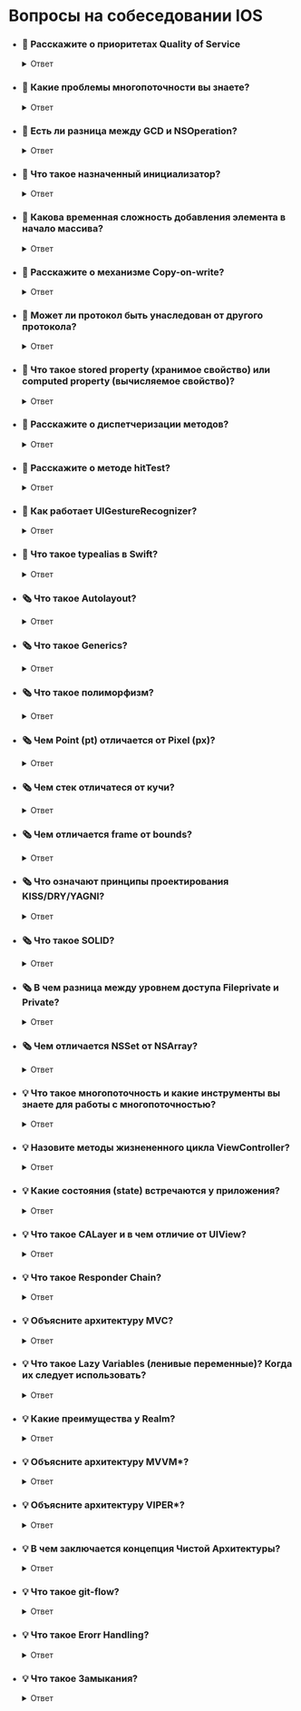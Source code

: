 # Вопросы на собеседовании IOS


- ### 🔖 Расскажите о приоритетах Quality of Service
     <details> <summary>  Ответ </summary>
     
      QualityofService или QoS — качество обслуживания, которое появилось с приходом iOS 8.
                           QoS помогает выставить приоритет, с которым будет выполняться
                           наша задача DispatchQueue.

      QoS используется с функцией .async(). Приоритеты делятся на четыре группы, каждая из
       которых помогает той или иной работе приложения.

      User Interactive — используется для взаимодействия с пользователем. Это может быть любая
                         работа, которая проходит в главном потоке, например, анимация или 
                         обновление интерфейса.
      User Initiated — используется при инициации работы пользователем. Это может быть такая
                       задача как загрузка данных по API. Работа должна быть завершена, чтобы
                       пользователь мог продолжить пользоваться приложением.
      Utility — используется для задач, которые не отслеживаются пользователем приложения и не
                требует немедленного их завершения. Это может быть работа прогресс бара.
      Background — используется для фоновых работ, которые не отслеживаются пользователем.
             Это может быть сохранение данных в БД или любая другая работа, которая
             может быть выполнена с низким приоритетом.

      Как вы уже понимаете, User Interactive имеет самый высокий приоритет и будет выполняться в 
      первую очередь, Background — самый низкий приоритет.
      При ответе на вопрос стоит также добавить, что есть еще два типа приоритета: Default и Unspecified.
      Default — приоритет размещен между User Initiated и Utility. Такой приоритет чаще используется в коде.

      Unspecified — означает отсутствие приоритета. Приоритет выбирается самостоятельно в зависимости от 
      окружающей среды (текущей загруженности системы).
      
     ```Swift
       let queue = DispathcQueue(label: "Queue")
     
       queue.async(qos: .background) {
           print("Background Code")
       }
       
       queue.async(qos: .userInitiated) {
           print("Background Code")
       }
     ```

- ### 🔖 Какие проблемы многопоточности вы знаете?
     <details> <summary>  Ответ </summary>
     
      Стоит отметить, что чаще всего на собеседовании от вас не ожидают полный список проблем.
      Перечисление нескольких проблем будет достаточно. Заранее подумайте над примером, 
      когда указанная в ответе проблема возникает.
          
      Race condition (Состояние гонки)
      Priority inversion (Инверсия приоритетов)
      Deadlock (Взаимная блокировка)
      Livelock (Активная блокировка)
      Starvation (Голодание)
      Data Race (Гонка за данными)
   <p>Дополнительное чтение: <a href="https://ios-interview.ru/multithreading-problems/">Проблемы многопоточности</a></p>

- ### 🔖 Есть ли разница между GCD и NSOperation?
     <details> <summary>  Ответ </summary>
      
      NSOperation — оболочка GCD. В случае использования NSOperation, неявно используется Grand Central Dispatch.
  
      Преимущество GCD:
          Реализация GCD проста.
  
      Преимущества NSOperation:
          NSOperation обеспечивает поддержку зависимостей. Это преимущество разрешает разработчикам выполнять 
          задачи в конкретном порядке. Операции можно приостанавливать, возобновлять и отменять. Как только 
          вы отправляете задачу с помощью Grand Central Dispatch, вы теряете контроль над жизненным циклом задачи. 
          NSOperation предоставляет разработчику контроль над операцией.
          Вы можете указать максимальное количество операций в очереди, которые могут выполняться одновременно.
   <p>Дополнительное чтение: <a href="https://ios-interview.ru/nsoperation-vs-grand-central-dispatch/">NSOperation или Grand Central Dispatch</a></p>

- ### 🔖 Что такое назначенный инициализатор?
     <details> <summary>  Ответ </summary>
     
      Назначенный инициализатор — это первичный инициализатор класса.
 
      Назначенный инициализатор инициализирует все свойства, представленные этим классом,
      и вызывает соответствующий инициализатор суперкласса, чтобы продолжить процесс 
      инициализации в цепочке суперкласса.
     
     ```Swift
     init(параметры) {
         // ...
     }
     ```

- ### 🔖 Какова временная сложность добавления элемента в начало массива?
     <details> <summary>  Ответ </summary>
     
      Вопрос об оценке сложности алгоритма чаще встречается на собеседованиях в крупных компаниях,
      где сотрудники задают общие вопросы, не относящиеся к конкретному проекту.

      Похожих вопросов на собеседовании может быть много, например:
      Оцените сложность поиска в хэш-таблице?
      Какова сложность сортировки пузырьком?

      Ответим на текущий вопрос — сложность O(n): при операциях удаления или вставки в начало массива
      потребуется сдвинуть каждый элемент.
  <p>Дополнительное чтение: <a href="https://swiftyfinch.medium.com/algorithms-for-children-2f70280a0fc1">Оценка алгоритмов для самых маленьких</a></p>
     
- ### 🔖 Расскажите о механизме Copy-on-write?
     <details> <summary>  Ответ </summary>
     
      На собеседованиях любят тему Copy-on-write, иногда меняется только формулировка вопроса:
      в одних случаях сотрудники компании спросят определение, в других — попросят привести пример.
  
      Copy-on-write — механизм оптимизации в Swift, когда при присвоении переменной значений или
      при передаче коллекции в функцию не происходит копирование этой коллекции.
  <p>Дополнительное чтение: <a href="https://ios-interview.ru/copy-on-write/">Механизм Copy-on-Write</a></p>

- ### 🔖 Может ли протокол быть унаследован от другого протокола?
     <details> <summary>  Ответ </summary>

     ```Swift
        protocol SomeProtocol {
             // определение протокола SomeProtocol
        }

        protocol AnotherProtocol {
             // определение протокола AnotherProtocol
        }

        protocol InheritingProtocol: SomeProtocol, AnotherProtocol {
             // определение протокола InheritingProtocol
        }
     ```
     
      Протокол может наследовать один или более других протоколов. Также, как и класс,
      протокол добавляет требования поверх тех требований протоколов, которые наследует.

      В нашем примере протокол InheritingProtocol должен удовлетворять всем требованиям
      протоколов SomeProtocol и AnotherProtocol.
   <p>Дополнительное чтение: <a href="https://habr.com/ru/companies/acronis/articles/420239/">Таинство протоколов</a></p>
     
- ### 🔖 Что такое stored property (хранимое свойство) или computed property (вычисляемое свойство)?
     <details> <summary>  Ответ </summary>
     
      Свойства предназначены для хранения состояния объекта. Свойства бывают двух типов:

      Хранимые свойства (stored properties) - переменные или константы,
      определенные на уровне класса или структуры
 
      Вычисляемые свойства (computed properties) - конструкции, динамически вычисляющие значения.
      Могут применяться в классе, перечислении или структуре
   <p>Дополнительное чтение: <a href="https://swiftbook.ru/content/languageguide/properties/">Свойства</a></p>
     
- ### 🔖 Расскажите о диспетчеризации методов?
     <details> <summary>  Ответ </summary>
     
      Итак, диспетчеризация метода — это то, как программа будет определять, какие инструменты использовать 
      при вызове функции.
      Диспетчеризация широко используется, знание этого механизма поможет выйти из запутанных ситуаций.
 
      Swift поддерживает три типа диспетчеризации:
      Direct Dispatch (Статическая диспетчеризация) — самый быстрый тип диспетчеризации. Адрес вызываемой 
      функции определяется во время компиляции, поэтому затраты на такие вызовы минимальны. 
      Для использования статической диспетчеризации вы можете пометить методы ключевым словом private
      или классы ключевым словом final.
 
      Table Dispatch (Динамическая диспетчеризация) — распространенный тип. Адрес вызываемой функции определяется
      во время выполнения. У каждого подкласса есть собственная таблица с указателем на функцию для каждого метода.
      По мере того как подклассы добавляют к классу новые методы, эти методы добавляются в конец этой таблицы.
      Затем к таблице обращаются во время выполнения, чтобы определить метод для выполнения. Это и есть 
      динамическая диспетчеризация.
      В Swift данный подтип делится на два подтипа:
      Virtual Table — используется при наследовании классов, что приносит дополнительные затраты.
      Witness Table — используется для реализации протоколов, наследование отсутствует.
 
      Message Dispatch (Отправка сообщений) — самый долгий (по времени выполнения) тип диспетчеризации.
      Обеспечивает работу таких механизмов, как KVC/KVO или Core Data. Главная особенность этого
      типа —  у разработчиков появляется возможность изменять поведение отправки во время выполнения
      с помощью механизма swizzling.
     
- ### 🔖 Расскажите о методе hitTest?
     <details> <summary>  Ответ </summary>
     
      Когда пользователь нажимает на какую-либо view вашего приложения, системе необходимо определить
      на что именно нажал пользователь. После касания система запускает рекурсивный процесс поиска view,
      которой и принадлежит касание пользователя (поиск происходит относительно координат касания пользователя).
     
      Этим поиском и занимается hitTest. hitTest — это рекурсивный поиск среди иерархии views, к которой
      прикоснулся пользователь. iOS пытается определить какая UIView является самой низко расположенной
      вьюшкой под пальцем пользователя. Она и будет получать события касания.
     
    <p>Дополнительное чтение: <a href="https://medium.com/yandex-maps-mobile/%D0%B4%D0%B5%D1%80%D0%B6%D0%B8%D0%BC-%D1%83%D0%B4%D0%B0%D1%80-%D1%81-hittest-542653d51a8c">Держим удар с hitTest</a>,
     <a href="https://habr.com/ru/post/584100/">Обработка жестов в iOS</a></p>


- ### 🔖 Как работает UIGestureRecognizer?
     <details> <summary>  Ответ </summary>
     
      В тот момент, когда пользователь коснулся экрана, создается уникальный объект UITouch,
      который ассоциируется с этим касанием. Важно заметить, что под касанием экрана
      подразумевается цепочка событий: пользователь коснулся экрана пальцем, палец
      движется по экрану, палец оторвался от экрана. Далее, с помощью функции hitTest
      находится самая глубокая в иерархии UIView, координаты которой содержат в себе касание.
      Найденная UIView становится firstResponder и начинает получать уведомления о UITouch:
          touchesBegan — начало касания;
          touchesMoved — изменение параметров касания;
          touchesEnded — конец касания;
          touchesCancelled — отмена касания.

- ### 🔖 Что такое typealias в Swift?
     <details> <summary>  Ответ </summary>
      
       typealias является псевдонимом для существующего типа данных. 
       Рассмотрим пример:

    ```Swift
      typealias Dollar = Double

      let totalCosts: Dollar = 12.2
    ```

- ### 🗞️ Что такое Autolayout? 
     <details> <summary>  Ответ </summary>

      Autolayout помогает создавать динамические пользовательские интерфейсы, масштабируемые
      и адаптированные к каждому размеру и ориентации устройств. Autolayout вычисляет размер
      и положение view в иерархии view на основе ограничений (constraints).

  <p>Дополнительное чтение: <a href="https://habr.com/ru/articles/690940/">Understanding Auto Layout</a></p>

- ### 🗞️ Что такое Generics?
     <details> <summary>  Ответ </summary>
          
      Generics или дженерики — универсальные шаблоны, которые разрешают 
      создавать универсальные функции и типы.
      Работают с каждым типом в соответствии с требованиями, которые определяет разработчик.
 
      Главная особенность — пишется один код, который не дублируется для использования с другими типами.
      Вероятнее, каждый читатель уже использовал дженерики, даже если этого и не знал: коллекции в Swift,
      например, Array, Set и Dictionary — универсальные шаблоны.
      Вы ведь можете создать массив с типом String или Int. Говоря о дженериках, в пример приводят функцию, к
      оторая меняет значения двух переменных местами.
      Поддержим традицию и рассмотрим аналогичный пример:
   ```Swift
     //Функция swapValues, используя сквозные параметры, меняет местами значения переменных a и b.
      func swapValues(_ a: inout Int, _ b: inout Int) {
            let tmpA = a
            a = b
            b = tmpA
      }

     //Давайте запустим код:
      var aInt = 5
      var bInt = 10

      swapValues(&aInt, &bInt)

      print("aInt: \(aInt), bInt: \(bInt)") // aInt: 10, bInt: 5

      func swapAnyValues(_ a: inout T, _ b: inout T) {
            let tmpA = a
            a = b
            b = tmpA
      }
      var aDouble = 5.0
      var bDouble = 10.0
      swapAnyValues(&aDouble, &bDouble)

      print("aDouble: \(aDouble), bDouble: \(bDouble)") // aDouble: 10.0, bDouble: 5.0

      var aInt = 5
      var bInt = 10
      swapAnyValues(&aInt, &bInt)

      print("aInt: \(aInt), bInt: \(bInt)") // aInt: 10, bInt: 5

     //Как видим, функция swapAnyValues теперь используется как с Int, так и с Double или String значениями.
  ```

- ### 🗞️ Что такое полиморфизм? 
     <details> <summary>  Ответ </summary>
      
      По личному опыту при ответе на такой вопрос собеседования 
      сотрудники компании чаще просят перечислить главные принципы ООП, 
      но иногда спрашивают сами определения. 
      
      Полиморфизм — это способность объекта использовать методы производного класса, 
      который не существует на момент создания базового
  
- ### 🗞️ Чем Point (pt) отличается от Pixel (px)? 
     <details> <summary>  Ответ </summary>
       
      Pixel — точка на экране, а Point — плотность точки на экране. 
   <p>Дополнительное чтение: <a href="https://www.objc.io/issues/3-views/moving-pixels-onto-the-screen/">Getting Pixels onto the Screen</a></p>
 
- ### 🗞️ Чем стек отличатеся от кучи? 
     <details> <summary>  Ответ </summary>
     
      Экземпляры ссылочного типа, такие как функции или классы, хранятся в управляемой 
      динамической памяти — куче (heap), в то время как экземпляры типа значения, такие 
      как структура или массив расположены в области памяти, которая называется стеком (stack). 
      
      В случае если экземпляр типа значения является частью экземпляра ссылочного типа, 
      то значение сохраняется в куче вместе с экземпляром ссылочного типа. 
      
      Пример: структура сама по себе хранится в стеке, но если эта структура расположена в классе, 
      то поскольку класс хранится в куче, то и структура сохраняется в куче.

  <p>Дополнительное чтение: <a href="https://ios-interview.ru/value-and-reference-type/">Value Type и Reference Type или чем стек отличается от кучи?</a></p>
      
- ### 🗞️ Чем отличается frame от bounds? 
     <details> <summary>  Ответ </summary>
     
      Frame — задается относительно собственного superview, 
      Bounds — относительно собственной координатной системы.
      
  ```Swift
    let view = UIView() 
    view.frame = CGRect(x: 0, y: 0, width: 50, height: 50)
      
    print(view.frame) // (0.0, 0.0, 50.0, 50.0) 
    print(view.bounds) // (0.0, 0.0, 50.0, 50.0)
  ```
   <p>Дополнительное чтение: <a href="https://programmingwithswift.com/difference-between-frame-and-bounds-in-swift/#:~:text=TLDR%3A%20Bounds%20refers%20to%20the,the%20views%20parent%20coordinate%20system.">Difference between Frame and Bounds in Swift</a></p>

- ### 🗞️ Что означают принципы проектирования KISS/DRY/YAGNI? 
     <details> <summary>  Ответ </summary>
           
      KISS — не усложняй. Принцип KISS утверждает, что большинство систем работают лучше без усложнений. 
      Поэтому в области проектирования, простота относится, в том числе к главной цели разработчика и
      выражается в составлении программ без лишних сложностей. 
      
      DRY — не повторяй себя. Принцип DRY формулируется как: «Каждая часть знания должна иметь единственное, 
      непротиворечивое и авторитетное представление в рамках системы».
      
      YAGNI — вам это не понадобится. YAGNI — процесс и принцип проектирования ПО, к главной цели которого относится: 
      - Отказ от избыточной функциональности; 
      - Отказ добавления функциональности, в которой нет надобности.

- ### 🗞️ Что такое SOLID? 
     <details> <summary> Ответ </summary>
     
      SOLID состоит из пяти принципов проектирования (по одному на каждую букву), которые направлены на то, 
      чтобы сделать код понятным, гибким и удобным для сопровождения. 
      
      S (The Single Responsibly Principle) – принцип единственной ответственности. У каждого класса только 
            одна обязанность. 
      O (The Open Closed Principle) – принцип открытости или закрытости. Класс открыт для расширения, 
            но закрыт для модификации. 
      L (The Liskov Substitution Principle) – принцип подстановки Барбары Лисков. Дочерний класс не 
            нарушает определения типов родительского класса. 
      I (The interface Segregation Principle) – принцип разделения интерфейса. Разделяя интерфейс, 
            разработчик решает проблему с одним толстым интерфейсом. 
      D (The dependency Inversion Principle) – принцип инверсии зависимостей. Слои высокого уровня 
            в приложении, такие как контроллер представления, не должны напрямую зависеть от вещей низкого 
      уровня, таких как сетевой компонент. Вместо этого, он зависит от абстракции этого компонента.
  <p> Дополнительное чтение: <a href="https://betterprogramming.pub/an-ios-engineers-perspective-on-solid-principles-bf46ddc25d47">An iOS Engineer’s Perspective on SOLID Principles</a> </p>
 
 - ### 🗞️ В чем разница между уровнем доступа Fileprivate и Private?
      <details> <summary> Ответ </summary>
      
       На текущий момент существует пять уровней доступа: Open, Public, Internal, Fileprivate и Private. 
       Путаница возникает с первыми и последними двумя доступами. Рассмотрим последние два уровня: 
      
       Fileprivate — на этом уровне расположен доступ к элементам данных и функциям текущего файла. 
            Используется для скрытия реализации, требуемой только в текущем исходном файле. 
       Private — самый низкий уровень доступа. Ограничивает использование сущности, которая 
            включается декларацией или расширением в текущем файле. При этом доступ в подклассах 
       или в других файлах отсутствует. 
       Private — разрешить доступ к членам данных и функциям в рамках их объявления или расширения 
            в текущем файле.  
       Fileprivate — разрешить доступ к членам данных и функциям в одном и том же исходном файле 
            или в подклассе, или расширении.
     <p> Дополнительное чтение: <a href="https://ios-interview.ru/access-control/">Уровни доступа в Swift</a> </p>

- ### 🗞️ Чем отличается NSSet от NSArray?
     <details> <summary> Ответ </summary>

        Ответ на вопрос прост: в отличие от NSArray, NSSet хранит только уникальные объекты. 
        Также, NSSet — хранение неупорядоченной коллекции, NSArray — упорядоченной коллекции. 
        
        Если на собеседовании необходимы дополнительные знания по рассматриваемому вопросу, 
        сравните разницу скорости между ними. 
   <p>Материал на эту тему доступен для чтения здесь: <a href="https://www.cocoawithlove.com/2008/08/nsarray-or-nsset-nsdictionary-or.html">NSArray or NSSet, NSDictionary or NSMapTable.</a> </p>

        Если говорить еще о сравнении между этими типами, то в NSArray объект получают по индексу, 
           а в NSSet — путем сравнения объектов.
   <p> Дополнительное чтение: <a href="https://medium.com/@lawrencegreater/nsarray-vs-nsset-5605337c46bf">NSArray и NSSet</a></p>
         
- ### 💡 Что такое многопоточность и какие инструменты вы знаете для работы с многопоточностью?
     <details> <summary> Ответ </summary>
          
       На собеседовании ожидают услышать, следующее: 
          кандидат понимает, зачем необходима многопоточность в iOS приложениях; 
          кандидат владеет опытом работы или знаком с некоторыми инструментами 
          работы с многопоточностью.
       
       Во-первых, расскажите, что приложение работает в main потоке и как только происходит 
       ресурсозатратный процесс, приложение будет работать медленнее, так как каждое действие будет 
       происходить на главном потоке. Здесь приходит на помощь многопоточность: «дорогие» задачи 
       посылаются в параллельную очередь, и тем самым главный поток разгружается. 
          
       Часто, при работе с многопоточностью используется Grand Central Dispatch (GCD) или Operation. 
       На этом этапе важно понимать, чем отличается синхронная очередь от асинхронной и чем эти два 
       инструмента отличаются.
   <p> Об этом написано в статье: <a href="https://ios-interview.ru/nsoperation-vs-grand-central-dispatch/">NSOperation или GCD</a></p>
   <p> Расскажите об инструментах: <a href="https://habr.com/ru/articles/572316/">Thread</a>, 
        <a href="https://habr.com/ru/articles/335756/">Operation</a>,
          <a href="https://mycodetips.com/ios/how-to-use-nslock-in-ios-2519.html">NSLock</a>,
          <a href="https://habr.com/ru/companies/nix/articles/336260/">Мьютексы, Семафоры</a>,
          <a href="https://ersoya.medium.com/dispatch-barrier-in-swift-5613589ce53e">Dispatch Barrier in Swift</a>,
          <a href="https://swiftbook.ru/post/tutorials/async-await-in-swiftui/">Async/Await</a></p>
   
- ### 💡 Назовите методы жизнененного цикла ViewController?
     <details> <summary> Ответ </summary>
    
       Часто, так или иначе, интервьюер затрагивает тему Lifecycle ViewController. В случае если 
       кандидат путает порядок главных методов, в этом нет ничего страшного, но если кандидат 
       путает сами значения методов или вовсе не владеет информацией — дальнейшее прохождение 
       собеседования ставится под вопрос. 
          
       ViewDidLoad — метод вызывается, когда view уже создано. Метод вызывается только один 
          раз за время существования ViewController. 
       ViewWillAppear — метод вызывается каждый раз перед тем, как появится ViewController. 
          Этот метод может быть вызван несколько раз для одного экземпляра ViewController. 
       ViewDidAppear — метод вызывается каждый раз после появления ViewController. 
       ViewWillDisappear — метод вызывается перед удалением ViewController из иерархии представлений. 
       ViewDidDisappear — метод вызывается после удаления ViewController из иерархии представлений.  
   <p> Дополнительное чтение: <a href="https://habr.com/ru/articles/654517/">Жизненный цикл UIViewController</a></p>
     
- ### 💡 Какие состояния (state) встречаются у приложения?
     <details> <summary> Ответ </summary>
       
      Изначально приложение не запущено и работает в состоянии Non-running. После запуска 
      пользователем, приложение переходит в состояние Foreground, в котором становится 
      сначала Inactive — на этом этапе выполняется код программы, но не обрабатываются 
      события интерфейса пользователя (интерфейс не отображается, касания не обрабатываются и т.д.). 
      
      Затем приложение переходит в состояние Active, в котором выполняется код и обрабатываются 
      каждое событие UI. Если пользователь свернет приложение или переключится на другое, 
      то наше приложение сначала перейдет в состояние Inactive и затем в состояние Background. 
      В этом состоянии код выполняется ограниченное время (без дополнительного запроса), 
      события UI не обрабатываются. 
          
      После состояния Background, приложение переходит в состояние Suspended. 
      В этом состоянии код приложения не выполняется, а система, в качестве оптимизации памяти,
      способна самостоятельно завершить ваше приложение.
      
      Non-running — приложение не запущено. 
      Inactive — приложение работает в Foreground, но не получает события. iOS приложение переходит 
                 в состояние Inactive когда поступает событие звонка или SMS-сообщения. 
      Active — приложение работает в Foreground (на переднем плане) и получает события. 
      Background — приложение работает в Background (в фоновом режиме) и выполняет код. 
      Suspended — приложение находится в Background, но код уже не выполняется. 
                  Система может завершить ваше приложение для оптимизации памяти.
  <p> Дополнительное чтение: <a href="https://medium.com/@yo.kononov/%D1%80%D0%B0%D0%B7%D0%B1%D0%BE%D1%80-%D0%B2%D0%BE%D0%BF%D1%80%D0%BE%D1%81%D0%BE%D0%B2-%D0%BD%D0%B0-%D1%81%D0%BE%D0%B1%D0%B5%D1%81%D0%B5%D0%B4%D0%BE%D0%B2%D0%B0%D0%BD%D0%B8%D0%B5-junior-ios-developer-b27604211f5a">Жизненный цикл приложения</a></p>
    
- ### 💡 Что такое CALayer и в чем отличие от UIView?
     <details> <summary> Ответ </summary>
     
      UIView может реагировать на события, а CALayer — нет. 
          
      UIView — прямоугольная область на экране, которая определяет пространство с системой координат. 
      Наследуется от UIResponder, который определяет интерфейс для обработки различных событий и 
      доставки событий. 
          
      CALayer напрямую наследует NSObject и не имеет соответствующего интерфейса для обработки событий. 
          
      Внутри каждого UIView есть CALayer, который обеспечивает рисование и отображение содержимого, 
      а размер и стиль UIView предоставляются внутренним слоем.
  <p> Дополнительное чтение: <a href="https://habr.com/ru/articles/309506/">Знакомство с СALayer</a></p>

- ### 💡 Что такое Responder Chain?
     <details> <summary> Ответ </summary>
     
       Если кратко, то Responder Chain — это иерархия объектов, которые могут ответить на полученные события. 
       
       Для обработки взаимодействия пользователя с UI и внешних событий в iOS используется 
       механизм Responder Chain. 
       
       Класс UIApplication, UIViewController и UIView наследуются от класса UIResponder. Класс UIResponder 
       определяет порядок, в котором объекты обрабатывают события (touch-события, события от 
       элементов UI (кнопки и т.д.), изменение текста). 
       
       Кроме того, UIResponder объявляет методы, которые позволяют объектам определять, 
       кто первым будет отвечать и обрабатывать сообщения: 
       
          becomeFirstResponder — получатель сообщения будет первым получать все события, посылаемые системой. 
          resignFirstResponder — получатель отказывается от обработки сообщений первым.
    <p> Дополнительное чтение: <a href="https://habr.com/ru/articles/464463/">Responder Chain</a>, <a href="https://habr.com/ru/companies/psb/articles/597759/">Responder Chain, или как правильно передавать действия пользователя между компонентами </a></p>

- ### 💡 Объясните архитектуру MVC?
     <details> <summary> Ответ </summary>
          
      MVC (Model-View-Controller) - это программная архитектура для разработки приложений для iOS.
      Это одна из фундаментальных концепций разработки приложений для iOS.

      Множество iOS-фреймворков используют MVC.

      Идея MVC заключается в передаче данных из одного места в другое. Это означает,
      что любой объект попадает в одну из этих трех категорий:
    
      Model: Модель представляет данные приложения. Она хранит информацию, например,
       товары в магазине. Модель управляет состоянием приложения.

      View: Вью отвечает за отображение и взаимодействие с пользовательским интерфейсом.
       Например, вью отображает таблицу товаров для пользователя вашего приложения.

      Controller: Контроллер - это то, что склеивает модель и представление.
       Он отвечает за управление логикой, которая происходит между ними.

- ### 💡 Что такое Lazy Variables (ленивые переменные)? Когда их следует использовать?
     <details> <summary> Ответ </summary>

      Начальное значение ленивой переменной вычисляется при первом обращении к ней.
      Ленивые переменные можно использовать для оптимизации кода,
      не выполняя ненужную работу раньше времени.
      Например:
   ```Swift
        lazy var tallest: Person? = {
             return people.max(by: { $0.height < $1.height })
        }()  
   ```
   <p>Чтобы узнать больше о lazy, ознакомьтесь с этой <a href="https://www.codingem.com/swift-lazy-variables/">cтатьей.</a></p>

- ### 💡 Какие преимущества у Realm?
     <details> <summary> Ответ </summary>
          
      - База данных с открытым исходным кодом.
      - Просто внедряется.
      - Хранение объектов без копирования.
      - Скорость.
   <p> Дополнительное чтение: <a href="https://habr.com/ru/articles/272393/">Создание приложения ToDo с помощью Realm и Swift</a></p>

- ### 💡 Объясните архитектуру MVVM*?
     <details> <summary> Ответ </summary>
          
      MVC (Model-View-Controller) - это программная архитектура для разработки приложений для iOS.
      Это одна из фундаментальных концепций разработки приложений для iOS.

      Множество iOS-фреймворков используют MVC.

- ### 💡 Объясните архитектуру VIPER*?
     <details> <summary> Ответ </summary>
          
      MVC (Model-View-Controller) - это программная архитектура для разработки приложений для iOS.
      Это одна из фундаментальных концепций разработки приложений для iOS.

      Множество iOS-фреймворков используют MVC.

- ### 💡 В чем заключается концепция Чистой Архитектуры?
     <details> <summary> Ответ </summary>
          
      Clean Architecture (Чистая архитектура) - это подход к организации кода и архитектуры приложения,
      который был предложен Робертом Мартином (также известным как "Дядя Боб").
      Цель Чистой архитектуры заключается в создании гибкого, независимого от фреймворков и
      тестируемого кода, который можно легко поддерживать и развивать с течением времени.

      Основная идея Чистой архитектуры состоит в том, чтобы разделить код на слои, где каждый слой
      имеет четко определенные обязанности и зависит только от слоев, находящихся ниже.
      Принципы Чистой архитектуры ориентированы на разделение бизнес-логики от внешних зависимостей,
      таких как фреймворки, базы данных или пользовательский интерфейс.

      Основные компоненты Чистой архитектуры:

      Entities (Сущности): Это основные структуры данных, представляющие бизнес-модель вашего приложения.
       Сущности не зависят от других компонентов и определяют основные правила и логику вашего приложения.

      Use Cases (Использование): Этот слой содержит бизнес-логику и представляет собой сценарии
       использования или операции, которые приложение может выполнять. Он определяет,
       какие операции могут быть выполнены над сущностями и как они должны быть выполнены.

      Interface Adapters (Адаптеры интерфейса): Этот слой связывает внешние зависимости
       (например, фреймворки, базы данных) с внутренними слоями приложения.
       Он переводит данные из формата, понятного внешним зависимостям, во внутренний формат,
       который может быть использован слоями сущностей и использования.

      Frameworks & Drivers (Фреймворки и драйверы): Этот слой содержит внешние зависимости,
       такие как пользовательский интерфейс, базы данных, сетевые службы и т. д.
       Он предоставляет конкретные реализации интерфейсов, определенных в адаптерах интерфейса.
  
      Главная идея Чистой архитектуры заключается в том, что более высокоуровневые слои зависят только от
      низкоуровневых слоев и не знают о конкретных деталях реализации. Это позволяет легко заменять или
      изменять нижние слои без влияния на высокоуровневые слои и улучшает тестируемость и гибкость кода.

      В Swift реализацию Чистой архитектуры можно осуществить с помощью различных паттернов проектирования,
      таких как MVC, MVP, MVVM и VIPER. Выбор конкретного паттерна зависит от требований вашего проекта и
      вашего предпочтения.

      Чистая архитектура является концепцией, которая помогает разработчикам создавать гибкий и модульный код,
      устойчивый к изменениям и легко тестируемый. Она позволяет легко разделять ответственность между
      различными компонентами приложения и сделать ваш код более поддерживаемым и масштабируемым.

- ### 💡 Что такое git-flow?
     <details> <summary> Ответ </summary>
          
      Git-flow - это набор принципов и методология работы с Git, предложенных Винсентом Дриессеном.
      Он предоставляет структуру и набор правил для эффективной организации и управления разработкой
      программного обеспечения с использованием Git.

      Основные концепции и правила Git-flow включают в себя:

      Ветвление (Branching)
      Рабочий процесс (Workflow)
      Команды Git-flow
  
   <p> Дополнительное чтение: <a href="https://habr.com/ru/companies/flant/articles/491320/">Пожалуйста, перестаньте рекомендовать Git Flow</a></p>

- ### 💡 Что такое Erorr Handling?
     <details> <summary> Ответ </summary>
          
      Error Handling (Обработка ошибок) - это механизм, предоставляемый языками программирования,
      для управления и обработки возникающих ошибок и исключительных ситуаций в программном коде.
      Это позволяет программистам предусмотреть и обработать ошибки, которые могут возникнуть
      в процессе выполнения программы, и принять соответствующие меры для восстановления или
      продолжения выполнения программы.

   <p> Дополнительное чтение: <a href="https://habr.com/ru/companies/productivity_inside/articles/320940/">Введение в обработку ошибок в Swift 3</a></p>

- ### 💡 Что такое Замыкания?
     <details> <summary> Ответ </summary>
              
      Замыкания (Closures) - это самостоятельные блоки кода в Swift, которые могут
      быть переданы и использованы как значения внутри кода. Они могут быть рассмотрены как
      анонимные функции или лямбда-выражения в других языках программирования.
      Замыкания позволяют хранить и передавать код как объекты, что делает их мощным
      инструментом для функционального программирования в Swift.

